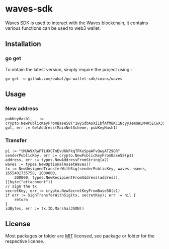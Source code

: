 # waves-sdk
Waves SDK is used to interact with the Waves blockchain, it contains various functions can be used to web3 wallet.

## Installation

### go get

To obtain the latest version, simply require the project using :

```shell
go get -u github.com/ewhal/go-wallet-sdk/coins/waves
```

## Usage
### New address
```golang
pubKeyHash1, _ := crypto.NewPublicKeyFromBase58("2wySdbAsXi1bfAfMBKC1NcyyJemUWLM4R5ECwXJiADUx")
got, err := GetAddress(MainNetScheme, pubKeyHash1)
```

###  Transfer 
```golang
p1 := "tMUA9XRwPTiUXCTmEvU6kFkqTFKxSpaAFvQwyAT29GR"
senderPublicKey, err := crypto.NewPublicKeyFromBase58(p1)
address, err := types.NewAddressFromString(a2)
waves := types.NewOptionalAssetWaves()
tx := NewUnsignedTransferWithSig(senderPublicKey, waves, waves, 1655401735758, 2000000,
    200000, types.NewRecipientFromAddress(address), []byte("attachment"))
// sign the tx
secretKey, err := crypto.NewSecretKeyFromBase58(s1)
if err := SignTransferWithSig(tx, secretKey); err != nil {
    return
}
idBytes, err := tx.ID.MarshalJSON()
```

## License
Most packages or folder are [MIT](<https://github.com/ewhal/go-wallet-sdk/blob/main/coins/aptos/LICENSE>) licensed, see package or folder for the respective license.

